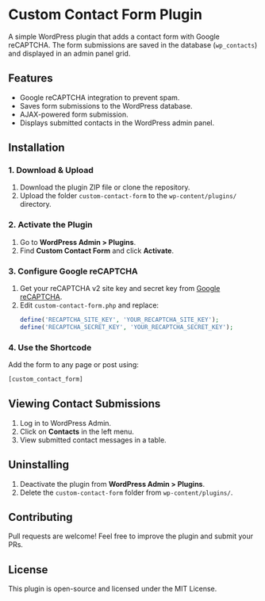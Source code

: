 # Custom Contact Form Plugin

A simple WordPress plugin that adds a contact form with Google reCAPTCHA. The form submissions are saved in the database (`wp_contacts`) and displayed in an admin panel grid.

## Features
- Google reCAPTCHA integration to prevent spam.
- Saves form submissions to the WordPress database.
- AJAX-powered form submission.
- Displays submitted contacts in the WordPress admin panel.

## Installation

### 1. Download & Upload
1. Download the plugin ZIP file or clone the repository.
2. Upload the folder `custom-contact-form` to the `wp-content/plugins/` directory.

### 2. Activate the Plugin
1. Go to **WordPress Admin > Plugins**.
2. Find **Custom Contact Form** and click **Activate**.

### 3. Configure Google reCAPTCHA
1. Get your reCAPTCHA v2 site key and secret key from [Google reCAPTCHA](https://www.google.com/recaptcha/).
2. Edit `custom-contact-form.php` and replace:
   ```php
   define('RECAPTCHA_SITE_KEY', 'YOUR_RECAPTCHA_SITE_KEY');
   define('RECAPTCHA_SECRET_KEY', 'YOUR_RECAPTCHA_SECRET_KEY');
   ```

### 4. Use the Shortcode
Add the form to any page or post using:
```html
[custom_contact_form]
```

## Viewing Contact Submissions
1. Log in to WordPress Admin.
2. Click on **Contacts** in the left menu.
3. View submitted contact messages in a table.

## Uninstalling
1. Deactivate the plugin from **WordPress Admin > Plugins**.
2. Delete the `custom-contact-form` folder from `wp-content/plugins/`.

## Contributing
Pull requests are welcome! Feel free to improve the plugin and submit your PRs.

## License
This plugin is open-source and licensed under the MIT License.

